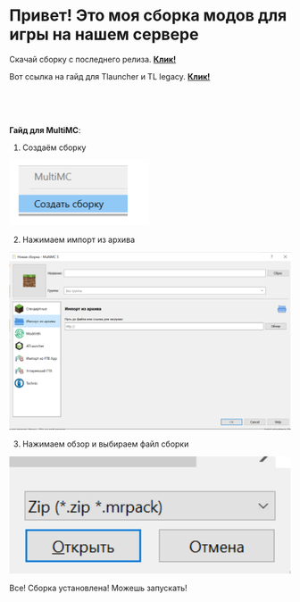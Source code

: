 # Привет! Это моя сборка модов для игры на нашем сервере


Скачай сборку c последнего релиза. [**Клик!**](https://github.com/Kroniks53/relaxmods/releases/v1.1)

Вот ссылка на гайд для Tlauncher и TL legacy. [**Клик!**](https://youtu.be/9U89qLSotDA)


<br>
<br>
<br>

**Гайд для MultiMC**:


1. Создаём сборку


<img width="250" alt="image" src="files\image1.png">


2. Нажимаем импорт из архива


<img width="525" alt="image" src="files\image2.png">


3. Нажимаем обзор и выбираем файл сборки


<img width="525" alt="image" src="files\image3.png">


Все! Сборка установлена! Можешь запускать!
